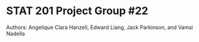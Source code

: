 # STAT 201 Project Group #22

Authors: Angelique Clara Hanzell, Edward Liang, Jack Parkinson, and Vamsi Nadella
